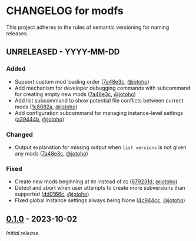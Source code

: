 <!--
Copyright header:

SPDX-License-Identifier: CC-BY-SA-4.0
SPDX-FileCopyrightText: 2023 Jonas Tobias Hopusch <git@jotoho.de>
-->

# CHANGELOG for modfs

<!--
Changelog rules:

Please attempt to follow the guidelines set by the "Keep a Changelog"
public specification.

Keep a Changelog: https://keepachangelog.com/en/1.1.0/
-->

This project adheres to the rules of semantic versioning for naming releases.

## UNRELEASED - YYYY-MM-DD

### Added

- Support custom mod loading order
  ([7a48e3c](https://github.com/jotoho/modfs/commit/7a48e3c401b0c0952a49b03982faec0428d93f2c),
  [@jotoho](https://github.com/jotoho))
- Add mechanism for developer debugging commands with subcommand for creating empty new mods
  ([7a48e3c](https://github.com/jotoho/modfs/commit/7a48e3c401b0c0952a49b03982faec0428d93f2c),
  [@jotoho](https://github.com/jotoho))
- Add list subcommand to show potential file conflicts between current mods
  ([1c8082a](https://github.com/jotoho/modfs/commit/1c8082ac5f6c2a2f7f27fd1d8c52e2239bdae363),
  [@jotoho](https://github.com/jotoho))
- Add configuration subcommand for managing instance-level settings
  ([a39444b](https://github.com/jotoho/modfs/commit/a39444b1527d7e63e01574cb122bbf8cf6a4aa37),
  [@jotoho](https://github.com/jotoho))

### Changed

- Output explanation for missing output when `list versions` is not given any mods
  ([7a48e3c](https://github.com/jotoho/modfs/commit/7a48e3c401b0c0952a49b03982faec0428d93f2c),
  [@jotoho](https://github.com/jotoho))

### Fixed

- Create new mods beginning at `00` instead of `01`
  ([679231d](https://github.com/jotoho/modfs/commit/679231d5d6aa2880338418c910f6dcfcc3f240e4),
  [@jotoho](https://github.com/jotoho))
- Detect and abort when user attempts to create more subversions than supported
  ([dd0166c](https://github.com/jotoho/modfs/commit/dd0166c4e8c90389aa0c22efd03478a795455d94),
  [@jotoho](https://github.com/jotoho))
- Fixed global instance settings always being None
  ([4c944cc](https://github.com/jotoho/modfs/commit/4c944cc22b6587ee22e23422bdd4a83ea200bef1),
  [@jotoho](https://github.com/jotoho))

## [0.1.0] - 2023-10-02

_Initial release._

[0.1.0]: https://github.com/jotoho/tes-moddingoverlay/releases/tag/0.1.0
